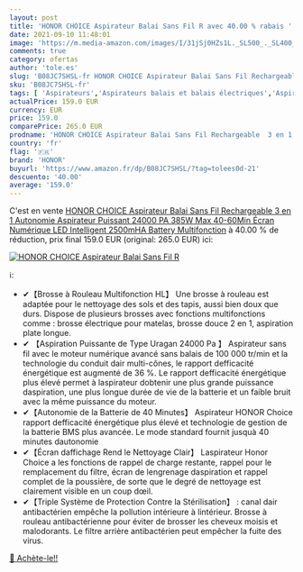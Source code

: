 ```yaml
---
layout: post
title: 'HONOR CHOICE Aspirateur Balai Sans Fil R avec 40.00 % rabais '
date: 2021-09-10 11:48:01
image: 'https://m.media-amazon.com/images/I/31jSj0HZs1L._SL500_._SL400_.jpg'
comments: true
category: ofertas
author: 'tole.es'
slug: 'B08JC7SHSL-fr HONOR CHOICE Aspirateur Balai Sans Fil Rechargeable 3 en 1...'
sku: 'B08JC7SHSL-fr'
tags: [ 'Aspirateurs','Aspirateurs balais et balais électriques','Aspirateurs, entretien des sols et nettoyeurs de vitres','Cuisine et Maison','honor', ]
actualPrice: 159.0 EUR
currency: EUR
price: 159.0
comparePrice: 265.0 EUR
prodname: 'HONOR CHOICE Aspirateur Balai Sans Fil Rechargeable  3 en 1 Autonomie Aspirateur Puissant 24000 PA 385W Max 40-60Min Écran Numérique LED Intelligent 2500mHA Battery  Multifonction'
country: 'fr'
flag: '🇫🇷'
brand: 'HONOR'
buyurl: 'https://www.amazon.fr/dp/B08JC7SHSL/?tag=tolees0d-21'
descuento: '40.00'
average: '159.0'
---
```


C'est en vente [HONOR CHOICE Aspirateur Balai Sans Fil Rechargeable  3 en 1 Autonomie Aspirateur Puissant 24000 PA 385W Max 40-60Min Écran Numérique LED Intelligent 2500mHA Battery  Multifonction](https://www.amazon.fr/dp/B08JC7SHSL/?tag=tolees0d-21)  à  40.00 % de réduction, prix final  159.0 EUR (original: 265.0 EUR) ici:

[![HONOR CHOICE Aspirateur Balai Sans Fil R](https://m.media-amazon.com/images/I/31jSj0HZs1L._SL500_._SL400_.jpg)](https://www.amazon.fr/dp/B08JC7SHSL/?tag=tolees0d-21)

ℹ️:

- ✔【Brosse à Rouleau Multifonction HL】 Une brosse à rouleau est adaptée pour le nettoyage des sols et des tapis, aussi bien doux que durs. Dispose de plusieurs brosses avec fonctions multifonctions comme : brosse électrique pour matelas, brosse douce 2 en 1, aspiration plate longue.
- ✔ 【Aspiration Puissante de Type Uragan 24000 Pa 】 Aspirateur sans fil avec le moteur numérique avancé sans balais de 100 000 tr/min et la technologie du conduit dair multi-cônes, le rapport defficacité énergétique est augmenté de 36 %. Le rapport defficacité énergétique plus élevé permet à laspirateur dobtenir une plus grande puissance daspiration, une plus longue durée de vie de la batterie et un faible bruit avec la même puissance du moteur.
- ✔【Autonomie de la Batterie de 40 Minutes】 Aspirateur HONOR Choice rapport defficacité énergétique plus élevé et technologie de gestion de la batterie BMS plus avancée. Le mode standard fournit jusquà 40 minutes dautonomie
- ✔【Écran daffichage Rend le Nettoyage Clair】 Laspirateur Honor Choice a les fonctions de rappel de charge restante, rappel pour le remplacement du filtre, écran de lengrenage daspiration et rappel complet de la poussière, de sorte que le degré de nettoyage est clairement visible en un coup dœil.
- ✔【Triple Système de Protection Contre la Stérilisation】 : canal dair antibactérien empêche la pollution intérieure à lintérieur. Brosse à rouleau antibactérienne pour éviter de brosser les cheveux moisis et malodorants. Le filtre arrière antibactérien peut empêcher la fuite des virus.

[🛒 Achète-le!!](https://www.amazon.fr/dp/B08JC7SHSL/?tag=tolees0d-21)
